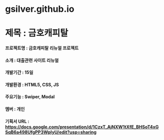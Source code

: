 # gsilver.github.io

# 제목 : 금호캐피탈

#### 프로젝트명 : 금호캐피탈 리뉴얼 프로젝트 
#### 소개 : 대출관련 사이트 리뉴얼 
#### 개발기간 : 15일 
#### 개발환경 : HTML5, CSS, JS 
#### 주요기능 : Swiper, Modal 
#### 멤버 : 개인 
#### 기획서 URL : <a>https://docs.google.com/presentation/d/1CzxT_AjNXW1tXfE_BHSoT4xGSqB6a498UfgPP3WpIyU/edit?usp=sharing</a>
